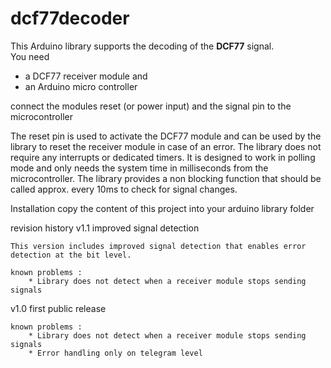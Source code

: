 # dcf77decoder

This Arduino library supports the decoding of the **DCF77** signal.  
You need  

- a DCF77 receiver module and
- an Arduino micro controller  

connect the  modules reset (or power input) and the signal pin to the microcontroller

The reset pin is used to activate the DCF77 module and can be used by the library to reset the receiver module in case of an error.
The library does not require any interrupts or dedicated timers. It is designed to work in polling mode and only needs the system time in milliseconds from the microcontroller. The library provides a non blocking function that should be called approx. every 10ms to check for signal changes.

Installation
copy the content of this project into your arduino library folder

revision history
v1.1 improved signal detection

    This version includes improved signal detection that enables error detection at the bit level.

    known problems :
        * Library does not detect when a receiver module stops sending signals

v1.0 first public release

    known problems :
        * Library does not detect when a receiver module stops sending signals
        * Error handling only on telegram level
